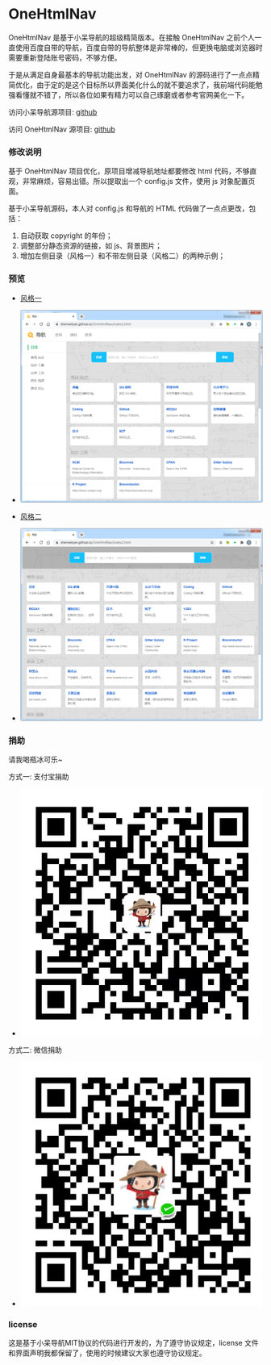 # OneHtmlNav

OneHtmlNav 是基于小呆导航的超级精简版本。在接触 OneHtmlNav 之前个人一直使用百度自带的导航，百度自带的导航整体是非常棒的，但更换电脑或浏览器时需要重新登陆账号密码，不够方便。

于是从满足自身最基本的导航功能出发，对 OneHtmlNav 的源码进行了一点点精简优化，由于定的是这个目标所以界面美化什么的就不要追求了，我前端代码能勉强看懂就不错了，所以各位如果有精力可以自己琢磨或者参考官网美化一下。

访问小呆导航源项目: [github](https://github.com/xiaodai945/WEBJIKE)

访问 OneHtmlNav 源项目: [github](https://github.com/bituplink/OneHtmlNav)



### 修改说明

基于 OneHtmlNav 项目优化，原项目增减导航地址都要修改 html 代码，不够直观，非常麻烦，容易出错。所以提取出一个 config.js 文件，使用 js 对象配置页面。

基于小呆导航源码，本人对 config.js 和导航的 HTML 代码做了一点点更改，包括：

1. 自动获取 copyright 的年份；
2. 调整部分静态资源的链接，如 js、背景图片；
3. 增加左侧目录（风格一）和不带左侧目录（风格二）的两种示例；

### 预览
* [风格一](https://shenweiyan.github.io/OneHtmlNav/index1.html)
* ![index1.html](assets/index1-preview.png)

* [风格二](https://shenweiyan.github.io/OneHtmlNav/index2.html)
* ![index2.html](assets/index2-preview.png)



### 捐助
请我喝瓶冰可乐~

方式一: 支付宝捐助
* ![alipay](assets/alipay.jpg)

方式二: 微信捐助
* ![wxpay](assets/weixin.jpg)

### license
这是基于小呆导航MIT协议的代码进行开发的，为了遵守协议规定，license 文件和界面声明我都保留了，使用的时候建议大家也遵守协议规定。
